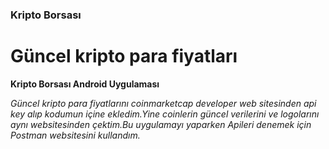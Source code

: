 ### Kripto  Borsası
# Güncel kripto para fiyatları

**Kripto Borsası Android Uygulaması**

*Güncel kripto para fiyatlarını coinmarketcap developer web sitesinden api key alıp kodumun içine ekledim.Yine coinlerin güncel verilerini ve logolarını aynı websitesinden çektim.Bu uygulamayı yaparken Apileri denemek için Postman websitesini kullandım.*
